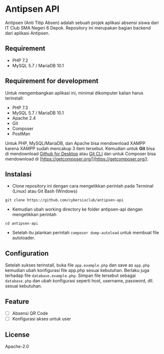 # Antipsen API

Antipsen (Anti Titip Absen) adalah sebuah projek aplikasi absensi siswa dari IT Club SMA Negeri 6 Depok. Repository ini merupakan bagian backend dari aplikasi Antipsen.

## Requirement

- PHP 7.2
- MySQL 5.7 / MariaDB 10.1

## Requirement for development

Untuk mengembangkan aplikasi ini, minimal dikomputer kalian harus terinstall:

- PHP 7.3
- MySQL 5.7 / MariaDB 10.1
- Apache 2.4
- Git
- Composer
- PostMan

Untuk PHP, MySQL/MariaDB, dan Apache bisa mendownload XAMPP karena XAMPP sudah mencakup 3 item tersebut. Kemudian untuk **Git** bisa di mendownload [Github for Desktop](https://desktop.github.com) atau [Git CLI](https://git-scm.com/downloads) dan untuk Composer bisa mendownload di [https://getcomposer.org/](https://getcomposer.org/).

## Instalasi

- Clone repository ini dengan cara mengetikkan perintah pada Terminal (Linux) atau Git Bash (Windows)

`git clone https://github.com/cybersixclub/antipsen-api`

- Kemudian ubah working directory ke folder antipsen-api dengan mengetikkan perintah

`cd antipsen-api`

- Setelah itu jalankan perintah `composer dump-autoload` untuk membuat file autoloader.

## Configuration

Setelah sukses terinstall, buka file `app.example.php` dan save as `app.php` kemudian ubah konfigurasi file app.php sesuai kebutuhan. Berlaku juga terhadap file `database.example.php`. Simpan file tersebut sebagai `database.php` dan ubah konfigurasi seperti host, username, password, dll. sesuai kebutuhan.

## Feature

- [ ] Absensi QR Code
- [ ] Konfigurasi akses untuk user

## License

Apache-2.0

